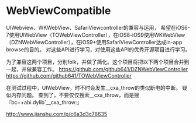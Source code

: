 # WebViewCompatible
UIWebview、WKWebView、SafariViewcontroller的兼容与运用，
希望在iOS6-7使用UIWebView（TOWebViewController），在iOS8-iOS9使用WKWebView（DZNWebViewController），在iOS9+使用SafariViewController达成in-app browse的目的。
对这些API进行学习，对使用这些API的优秀开源项目进行学习。

为了兼容这两个项目，分别folk，并做了简化。这个项目将把以下两个项目合并到一起，并做兼容工作。
https://github.com/github641/DZNWebViewController
https://github.com/github641/TOWebViewController

在测试过程中，UIWebView，时不时会发生__cxa_throw的类似断电的中断。
疑似内存问题。
查到了，不要仅仅搜索__cxa_throw，而是搜『bc++abi.dylib`__cxa_throw:』


http://www.jianshu.com/p/c6a3d3c76635



